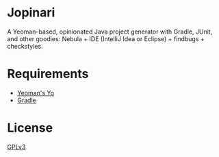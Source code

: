 # Jopinari #

A Yeoman-based, opinionated Java project generator with Gradle, JUnit, and other goodies: Nebula + IDE (IntelliJ Idea or Eclipse) + findbugs + checkstyles.

# Requirements #

- [Yeoman's Yo](https://github.com/yeoman/yo)
- [Gradle](https://gradle.org/)

# License #

[GPLv3](https://www.gnu.org/licenses/gpl-3.0.en.html)
